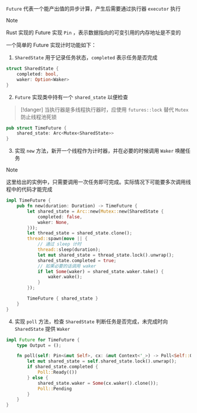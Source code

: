 `Future`  代表一个能产出值的异步计算，产生后需要通过执行器 `executor`  执行

> [!note]
> Rust 实现的 Future 实现 `Pin` ，表示数据指向的可变引用的内存地址是不变的

一个简单的 Future 实现计时功能如下：

1. `SharedState`  用于记录任务状态，`completed`  表示任务是否完成

```rust
struct SharedState {
    completed: bool,
    waker: Option<Waker>
}
```

2. `Future`  实现类中持有一个 `shared_state`  以便检查

> [!danger]
> 当执行器是多线程执行器时，应使用 `futures::lock`  替代 `Mutex`  防止线程池死锁

```rust
pub struct TimeFuture {
    shared_state: Arc<Mutex<SharedState>>
}
```
 
3. 实现 `new`  方法，新开一个线程作为计时器，并在必要的时候调用 `Waker`  唤醒任务

> [!note]
> 这里给出的实例中，只需要调用一次任务即可完成。实际情况下可能要多次调用线程中的代码才能完成

```rust
impl TimeFuture {
    pub fn new(duration: Duration) -> TimeFuture {
        let shared_state = Arc::new(Mutex::new(SharedState {
            completed: false,
            waker: None,
        }));
        let thread_state = shared_state.clone();
        thread::spawn(move || {
            // 通过 sleep 计时
            thread::sleep(duration);
            let mut shared_state = thread_state.lock().unwrap();
            shared_state.completed = true;
            // 如果必要的话调用 waker
            if let Some(waker) = shared_state.waker.take() {
                waker.wake();
            }
        });

        TimeFuture { shared_state }
    }
}
```

4. 实现 `poll`  方法，检查 `SharedState`  判断任务是否完成，未完成时向 `SharedState`  提供 `Waker` 

```rust
impl Future for TimeFuture {
    type Output = ();

    fn poll(self: Pin<&mut Self>, cx: &mut Context<'_>) -> Poll<Self::Output> {
        let mut shared_state = self.shared_state.lock().unwrap();
        if shared_state.completed {
            Poll::Ready(())
        } else {
            shared_state.waker = Some(cx.waker().clone());
            Poll::Pending
        }
    }
}
```

‍
